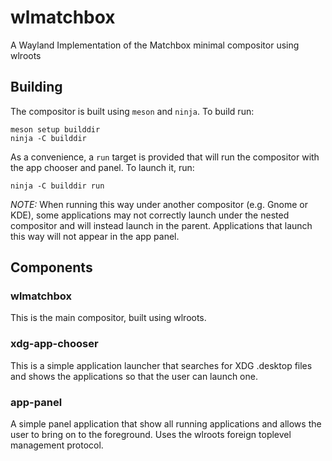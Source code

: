 # wlmatchbox

A Wayland Implementation of the Matchbox minimal compositor using wlroots

## Building

The compositor is built using `meson` and `ninja`. To build run:

```shell
meson setup builddir
ninja -C builddir
```

As a convenience, a `run` target is provided that will run the compositor with
the app chooser and panel. To launch it, run:

```shell
ninja -C builddir run
```

*NOTE:* When running this way under another compositor (e.g. Gnome or KDE),
some applications may not correctly launch under the nested compositor and will
instead launch in the parent. Applications that launch this way will not appear
in the app panel.

## Components

### wlmatchbox

This is the main compositor, built using wlroots.

### xdg-app-chooser

This is a simple application launcher that searches for XDG .desktop files and
shows the applications so that the user can launch one.

### app-panel

A simple panel application that show all running applications and allows the
user to bring on to the foreground. Uses the wlroots foreign toplevel
management protocol.

